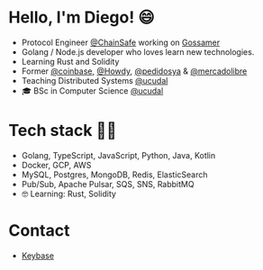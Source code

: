 # Hello, I'm Diego! 😄
- Protocol Engineer [@ChainSafe](https://github.com/ChainSafe) working on [Gossamer](https://github.com/ChainSafe/gossamer)
- Golang / Node.js developer who loves learn new technologies.
- Learning Rust and Solidity
- Former [@coinbase](https://github.com/coinbase), [@Howdy](https://github.com/austin-software), [@pedidosya](https://github.com/pedidosya) & [@mercadolibre](https://github.com/mercadolibre)
- Teaching Distributed Systems [@ucudal](https://github.com/ucudal)
- 🎓 BSc in Computer Science [@ucudal](https://github.com/ucudal)

# Tech stack 👨‍💻
- Golang, TypeScript, JavaScript, Python, Java, Kotlin
- Docker, GCP, AWS
- MySQL, Postgres, MongoDB, Redis, ElasticSearch
- Pub/Sub, Apache Pulsar, SQS, SNS, RabbitMQ
- 🤓 Learning: Rust, Solidity

# Contact
- [Keybase](https://keybase.io/dimartiro)
